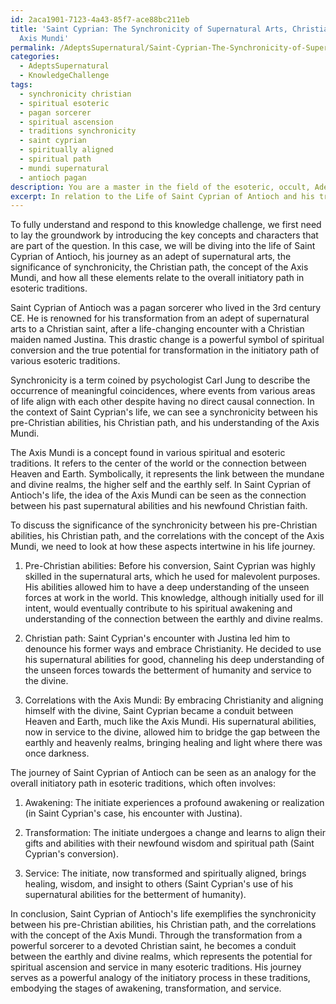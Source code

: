 ```yaml
---
id: 2aca1901-7123-4a43-85f7-ace88bc211eb
title: 'Saint Cyprian: The Synchronicity of Supernatural Arts, Christian Path, and
  Axis Mundi'
permalink: /AdeptsSupernatural/Saint-Cyprian-The-Synchronicity-of-Supernatural-Arts-Christian-Path-and-Axis-Mundi/
categories:
  - AdeptsSupernatural
  - KnowledgeChallenge
tags:
  - synchronicity christian
  - spiritual esoteric
  - pagan sorcerer
  - spiritual ascension
  - traditions synchronicity
  - saint cyprian
  - spiritually aligned
  - spiritual path
  - mundi supernatural
  - antioch pagan
description: You are a master in the field of the esoteric, occult, AdeptsSupernatural and Education. You are a writer of tests, challenges, textbooks and deep knowledge on AdeptsSupernatural for initiates and students to gain deep insights and understanding from. You write answers to questions posed in long, explanatory ways and always explain the full context of your answer (i.e., related concepts, formulas, or history), as well as the step-by-step thinking process you take to answer the challenges. Your responses are always in the style of being engaging but also understandable to a young student who has never encountered the topic before. Summarize the key themes, ideas, and conclusions at the end.
excerpt: In relation to the Life of Saint Cyprian of Antioch and his transformation as an adept of supernatural arts, discuss the significance of the synchronicity between his pre-Christian abilities, his Christian path, and the correlations with the concept of the Axis Mundi, as well as how his journey can be interpreted as an analogy for the overall initiatory path in esoteric traditions.
---
```

To fully understand and respond to this knowledge challenge, we first need to lay the groundwork by introducing the key concepts and characters that are part of the question. In this case, we will be diving into the life of Saint Cyprian of Antioch, his journey as an adept of supernatural arts, the significance of synchronicity, the Christian path, the concept of the Axis Mundi, and how all these elements relate to the overall initiatory path in esoteric traditions.

Saint Cyprian of Antioch was a pagan sorcerer who lived in the 3rd century CE. He is renowned for his transformation from an adept of supernatural arts to a Christian saint, after a life-changing encounter with a Christian maiden named Justina. This drastic change is a powerful symbol of spiritual conversion and the true potential for transformation in the initiatory path of various esoteric traditions.

Synchronicity is a term coined by psychologist Carl Jung to describe the occurrence of meaningful coincidences, where events from various areas of life align with each other despite having no direct causal connection. In the context of Saint Cyprian's life, we can see a synchronicity between his pre-Christian abilities, his Christian path, and his understanding of the Axis Mundi.

The Axis Mundi is a concept found in various spiritual and esoteric traditions. It refers to the center of the world or the connection between Heaven and Earth. Symbolically, it represents the link between the mundane and divine realms, the higher self and the earthly self. In Saint Cyprian of Antioch's life, the idea of the Axis Mundi can be seen as the connection between his past supernatural abilities and his newfound Christian faith.

To discuss the significance of the synchronicity between his pre-Christian abilities, his Christian path, and the correlations with the concept of the Axis Mundi, we need to look at how these aspects intertwine in his life journey.

1. Pre-Christian abilities: Before his conversion, Saint Cyprian was highly skilled in the supernatural arts, which he used for malevolent purposes. His abilities allowed him to have a deep understanding of the unseen forces at work in the world. This knowledge, although initially used for ill intent, would eventually contribute to his spiritual awakening and understanding of the connection between the earthly and divine realms.

2. Christian path: Saint Cyprian's encounter with Justina led him to denounce his former ways and embrace Christianity. He decided to use his supernatural abilities for good, channeling his deep understanding of the unseen forces towards the betterment of humanity and service to the divine.

3. Correlations with the Axis Mundi: By embracing Christianity and aligning himself with the divine, Saint Cyprian became a conduit between Heaven and Earth, much like the Axis Mundi. His supernatural abilities, now in service to the divine, allowed him to bridge the gap between the earthly and heavenly realms, bringing healing and light where there was once darkness.

The journey of Saint Cyprian of Antioch can be seen as an analogy for the overall initiatory path in esoteric traditions, which often involves:

1. Awakening: The initiate experiences a profound awakening or realization (in Saint Cyprian's case, his encounter with Justina).

2. Transformation: The initiate undergoes a change and learns to align their gifts and abilities with their newfound wisdom and spiritual path (Saint Cyprian's conversion).

3. Service: The initiate, now transformed and spiritually aligned, brings healing, wisdom, and insight to others (Saint Cyprian's use of his supernatural abilities for the betterment of humanity).

In conclusion, Saint Cyprian of Antioch's life exemplifies the synchronicity between his pre-Christian abilities, his Christian path, and the correlations with the concept of the Axis Mundi. Through the transformation from a powerful sorcerer to a devoted Christian saint, he becomes a conduit between the earthly and divine realms, which represents the potential for spiritual ascension and service in many esoteric traditions. His journey serves as a powerful analogy of the initiatory process in these traditions, embodying the stages of awakening, transformation, and service.

